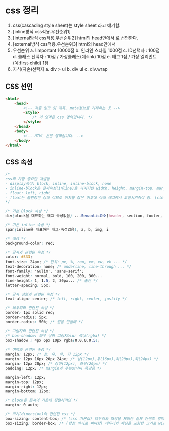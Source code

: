 # css 정리
1. css(cascading style sheet)는 style sheet 라고 얘기함.
2. [inline방식 css적용.우선순위1] <div style="color: red;"></div>
3. [internal방식 css적용.우선순위2] html의 head안에서 <style></style>로 선언한다.
4. [external방식 css적용.우선순위3] html의 head안에서 <link rel="stylesheet" href="./css/index.css">
5. 우선순위 
	a. !important 10000점
	b. 인라인 스타일 1000점
	c. ID선택자 : 100점
	d. 클래스 선택자 : 10점 / 가상클래스(예:link) 10점
	e. 태그 1점 / 가상 엘리먼트 (예:first-child) 1점
6. 자식(자손)선택자
	a. div > ul <!-- 자식(바로밑에) 선택자 -->
	b. div ul <!-- 자손(내 안에있는 모든것) 선택자 -->
	c. div.wrap <!-- div들 중에 class가 wrap인 태그 -->

## CSS 선언
~~~html
<html>
	<head>
		<!-- 각종 링크 및 제목, meta정보를 기재하는 곳 -->
		<style>
			/* 이 영역은 css 영역입니다. */
		</style>
	</head>
	<body>
		<!-- HTML 본문 영역입니다. -->
	</body>
</html>
~~~

## CSS 속성
~~~css
/* 
css의 가장 중요한 개념들 
- display속성: block, inline, inline-block, none
- inline-block은 글씨속성(inline)을 가지지만 width, height, margin-top, margin-bottom 등 block만 가지는 속성도 가지게 된다.
- float: left, right
- float는 불안정한 상태 이므로 위치를 잡은 이후에 아래 태그에서 고정시켜줘야 함. (clear: both;)
*/

/* 기본 Block 속성 */
div(block을 대표하는 태그-속성없음) ...Semantic요소[header, section, footer, aside, nav]

/* 기본 inline 속성 */
span(inline을 대표하는 태그-속성없음), a, b, img, i

/* 배경 */
background-color: red; 

/* 글자와 관련된 속성 */
color: #333;
font-size: 24px; /* 단위: px, %, rem, em, vw, vh ... */
text-decoration: none; /* underline, line-through ... */
font-family: 'Gulim', 'sans-serif';
font-weight: normal, bold, 100, 200, 300...
line-height: 1, 1.5, 2, 30px... /* 줄간 */
letter-spacing: 5px;

/* 글자 정렬과 관련된 속성 */
text-align: center; /* left, right, center, justify */

/* 테두리와 관련된 속성 */
border: 1px solid red;
border-radius: 5px;
border-radius: 50%; /* 원을 만들때 */

/* 그림자와 관련된 속성 */
/* box-shadow: 좌우 상하 그림자blur 색상(rgba) */
box-shadow : 4px 6px 10px rgba(0,0,0,0.5);

/* 여백과 관련된 속성 */
margin: 12px; /* 상, 우, 하, 좌 12px */
margin: 12px 16px 20px 24px; /* 상(12px),우(16px),하(20px),좌(24px) */
margin: 12px 20px; /* 상하(12px), 좌우(20px) */
padding: 12px; /* margin과 주는방식이 똑같음 */

margin-left: 12px;
margin-top: 12px;
margin-right: 12px;
margin-bottom: 12px;

/* block을 문서의 가운데 정렬하려면 */
margin: 0 auto;

/* 크기(dimension)와 관련된 css */
box-sizing: content-box; /* (css 기본값) 테두리와 패딩을 제외한 실제 컨텐츠 영역의 크기로 width, height를 사용함 */
box-sizing: border-box; /* (항상 이거로 써야함) 테두리와 패딩을 포함한 크기로 width, height를 사용함 */
~~~
